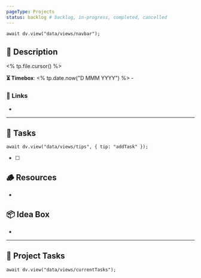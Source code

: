 ```yaml
---
pageType: Projects
status: backlog # backlog, in-progress, completed, cancelled
---
```

```dataviewjs
await dv.view("data/views/navbar");
```
## 📄 Description
<% tp.file.cursor() %>
<!-- Timebox: <start_date> - <end_date> -->
**⏳ Timebox**: <% tp.date.now("D MMM YYYY") %> - 
### 🔗 Links
- 
---
## 📝 Tasks
```dataviewjs
await dv.view("data/views/tips", { tip: "addTask" });
```
- [ ] 
## 🪵 Resources
- 
## 📦 Idea Box
- 
---
## 📝 Project Tasks
```dataviewjs
await dv.view("data/views/currentTasks");
```
